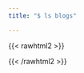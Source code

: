 ```yaml
---
title: "$ ls blogs"

---
```



{{< rawhtml2 >}}

<style>

.resp-sharing-button__link{
	
	opacity: 0;	
	color: white;
}



.relative.w-100.w-30-l.mb4.bg-white{

	pointer-events: auto;
    transform: scale(1);
    opacity: 1;
    transition: all 150ms ease-in-out;
	display: flex;
    flex-direction: column;
	border-radius: 10%;

}
.relative.w-100.w-30-l.mb4.bg-white:hover{

  	transform: scale(1.05);
  	box-shadow: 0 0 10px rgba(0,0,0,0.5);
  	z-index: 10;
	    	
}


.relative.w-100.w-30-l.mb4.bg-white:hover .black{
	
	font-size: 1.4em;
	width: 100%;
	transform-origin: bottom ;
	text-shadow: 1px 1px 1px #000;
	transition: transform 0.25s ease-out;


}

.relative.w-100.w-30-l.mb4.bg-white:hover hr{
		
  	font-size: 1.4em;
  	-webkit-filter: drop-shadow(hsla(0, 0%, 0%, 0.10) 1px 2px 2px);
	width: 100%;
	transform-origin: bottom center;
	transform: scaleX(0.5);
	transition: transform 0.70s ease;
	align: center;
	height: 1.5px;
	bottom: 0;
	left: 0;
	background-color: black;
}

.relative.w-100.w-30-l.mb4.bg-white:hover hr{
		
	border: 1px inset black;
	position: relative;
}

  
.relative.w-100.w-30-l.mb4.bg-white:hover hr:after{
	
	 transform: scaleX(1);
     transform-origin: bottom left;

}


.relative.w-100.w-30-l.mb4.bg-white::before hr:after{
	
	transform-origin: right;
  transform: scaleX(0);
  transition: transform .3s ease-in-out;

}

	
.relative.w-100.w-30-l.mb4.bg-white:hover::before hr:after{

	transform-origin: left;
  transform: scaleX(1);

}

aside:hover > .relative.w-100.w-30-l.mb4.bg-white:not(:hover){

 filter: blur(2.5px);
  -webkit-filter: blur(2.5px);
  

}
	

.dim:focus, .dim:hover {
  opacity: 1;
}

.cards:hover > .card:not(:hover) {
}





</style>

{{< /rawhtml2 >}}
